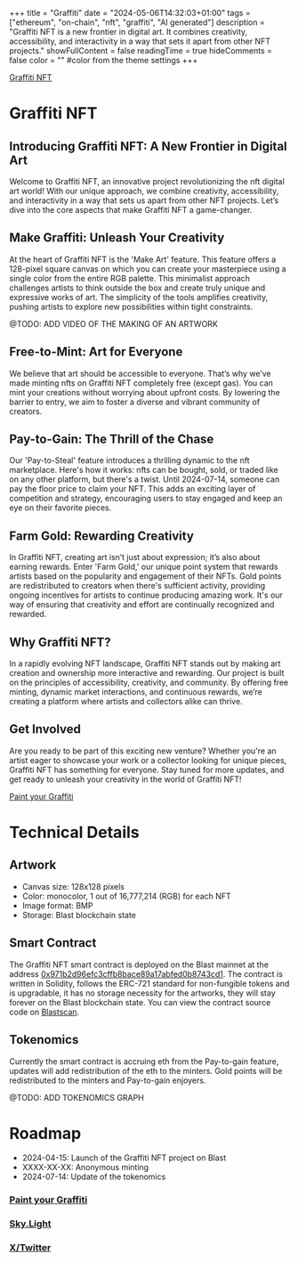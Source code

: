 +++
title = "Graffiti"
date = "2024-05-06T14:32:03+01:00"
tags = ["ethereum", "on-chain", "nft", "graffiti", "AI generated"]
description = "Graffiti NFT is a new frontier in digital art. It combines creativity, accessibility, and interactivity in a way that sets it apart from other NFT projects."
showFullContent = false
readingTime = true
hideComments = false
color = "" #color from the theme settings
+++

[Graffiti NFT](https://g.6120.eu)

# Graffiti NFT

## Introducing Graffiti NFT: A New Frontier in Digital Art
Welcome to Graffiti NFT, an innovative project revolutionizing the nft digital art world! With our unique approach, we combine creativity, accessibility, and interactivity in a way that sets us apart from other NFT projects. Let’s dive into the core aspects that make Graffiti NFT a game-changer.

## Make Graffiti: Unleash Your Creativity
At the heart of Graffiti NFT is the 'Make Art' feature. This feature offers a 128-pixel square canvas on which you can create your masterpiece using a single color from the entire RGB palette. This minimalist approach challenges artists to think outside the box and create truly unique and expressive works of art. The simplicity of the tools amplifies creativity, pushing artists to explore new possibilities within tight constraints.

@TODO: ADD VIDEO OF THE MAKING OF AN ARTWORK

## Free-to-Mint: Art for Everyone
We believe that art should be accessible to everyone. That’s why we’ve made minting nfts on Graffiti NFT completely free (except gas). You can mint your creations without worrying about upfront costs. By lowering the barrier to entry, we aim to foster a diverse and vibrant community of creators.

## Pay-to-Gain: The Thrill of the Chase
Our 'Pay-to-Steal' feature introduces a thrilling dynamic to the nft marketplace. Here's how it works: nfts can be bought, sold, or traded like on any other platform, but there's a twist. Until 2024-07-14, someone can pay the floor price to claim your NFT. This adds an exciting layer of competition and strategy, encouraging users to stay engaged and keep an eye on their favorite pieces.

## Farm Gold: Rewarding Creativity
In Graffiti NFT, creating art isn’t just about expression; it’s also about earning rewards. Enter 'Farm Gold,' our unique point system that rewards artists based on the popularity and engagement of their NFTs. Gold points are redistributed to creators when there's sufficient activity, providing ongoing incentives for artists to continue producing amazing work. It's our way of ensuring that creativity and effort are continually recognized and rewarded.

## Why Graffiti NFT?
In a rapidly evolving NFT landscape, Graffiti NFT stands out by making art creation and ownership more interactive and rewarding. Our project is built on the principles of accessibility, creativity, and community. By offering free minting, dynamic market interactions, and continuous rewards, we’re creating a platform where artists and collectors alike can thrive.


## Get Involved
Are you ready to be part of this exciting new venture? Whether you're an artist eager to showcase your work or a collector looking for unique pieces, Graffiti NFT has something for everyone. Stay tuned for more updates, and get ready to unleash your creativity in the world of Graffiti NFT!

[Paint your Graffiti](https://g.6120.eu/mint)

# Technical Details

## Artwork
 - Canvas size: 128x128 pixels
 - Color: monocolor, 1 out of 16,777,214 (RGB) for each NFT
 - Image format: BMP
 - Storage: Blast blockchain state

## Smart Contract
The Graffiti NFT smart contract is deployed on the Blast mainnet at the address [0x971b2d96efc3cffb8bace89a17abfed0b8743cd1](https://blastscan.io/address/0x971b2d96efc3cffb8bace89a17abfed0b8743cd1). The contract is written in Solidity, follows the ERC-721 standard for non-fungible tokens and is upgradable, it has no storage necessity for the artworks, they will stay forever on the Blast blockchain state. You can view the contract source code on [Blastscan](https://blastscan.io/address/0x971b2d96efc3cffb8bace89a17abfed0b8743cd1#readProxyContract).

## Tokenomics
Currently the smart contract is accruing eth from the Pay-to-gain feature, updates will add redistribution of the eth to the minters.
Gold points will be redistributed to the minters and Pay-to-gain enjoyers.

@TODO: ADD TOKENOMICS GRAPH

# Roadmap
 - 2024-04-15: Launch of the Graffiti NFT project on Blast
 - XXXX-XX-XX: Anonymous minting
 - 2024-07-14: Update of the tokenomics

### [Paint your Graffiti](https://g.6120.eu/mint)
### [Sky.Light](sky-light-sl.com)

### [X/Twitter](https://x.com/GraffitiBLKCHN)